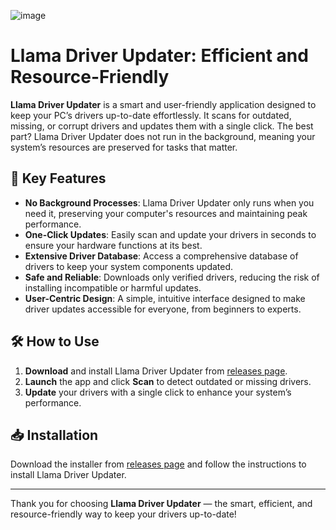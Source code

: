 ![image](https://github.com/user-attachments/assets/35b105e9-e7c5-459f-83db-27fc34e93c3c)

# Llama Driver Updater: Efficient and Resource-Friendly

**Llama Driver Updater** is a smart and user-friendly application designed to keep your PC’s drivers up-to-date effortlessly. It scans for outdated, missing, or corrupt drivers and updates them with a single click. The best part? Llama Driver Updater does not run in the background, meaning your system’s resources are preserved for tasks that matter.

## 🚀 Key Features

- **No Background Processes**: Llama Driver Updater only runs when you need it, preserving your computer's resources and maintaining peak performance.
- **One-Click Updates**: Easily scan and update your drivers in seconds to ensure your hardware functions at its best.
- **Extensive Driver Database**: Access a comprehensive database of drivers to keep your system components updated.
- **Safe and Reliable**: Downloads only verified drivers, reducing the risk of installing incompatible or harmful updates.
- **User-Centric Design**: A simple, intuitive interface designed to make driver updates accessible for everyone, from beginners to experts.

## 🛠️ How to Use

1. **Download** and install Llama Driver Updater from [releases page](https://github.com/llamapp/Llama-Driver-Updater/releases).
2. **Launch** the app and click **Scan** to detect outdated or missing drivers.
3. **Update** your drivers with a single click to enhance your system’s performance.

## 📥 Installation

Download the installer from [releases page](https://github.com/llamapp/Llama-Driver-Updater/releases) and follow the instructions to install Llama Driver Updater.

---

Thank you for choosing **Llama Driver Updater** — the smart, efficient, and resource-friendly way to keep your drivers up-to-date!

